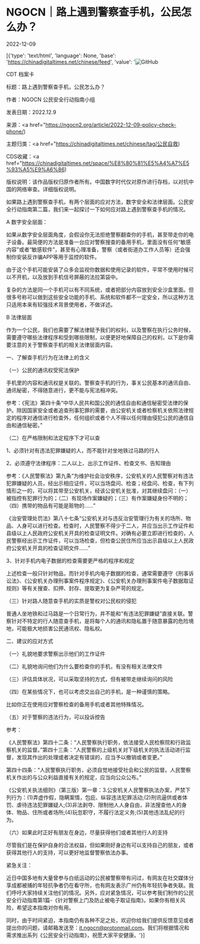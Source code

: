 # NGOCN｜路上遇到警察查手机，公民怎么办？

2022-12-09

[{'type': 'text/html', 'language': None, 'base': 'https://chinadigitaltimes.net/chinese/feed', 'value': '![GitHub](https://chinadigitaltimes.net/chinese/files/2022/12/m1130-gt1-1-768x439.png)

CDT 档案卡

标题：路上遇到警察查手机，公民怎么办？

作者：NGOCN 公民安全行动指南小组

发表日期：2022.12.9

来源：<a href="https://ngocn2.org/article/2022-12-09-policy-check-phone/)

主题归类：<a href="https://chinadigitaltimes.net/chinese/tag/公民自救)

CDS收藏：<a href="https://chinadigitaltimes.net/space/%E8%80%81%E5%A4%A7%E5%93%A5%E9%A6%86)

版权说明：该作品版权归原作者所有。中国数字时代仅对原作进行存档，以对抗中国的网络审查。详细版权说明。





如果路上遇到警察查手机，有两个层面的应对方法，数字安全和法律层面。公民安全行动指南第二篇，我们来一起探讨一下如何应对路上遇到警察查手机的情况。

A 数字安全层面：

如果从数字安全层面角度，会假设你无法拒绝警察翻查你的手机，甚至带走你的电子设备。最简便的方法是准备一台应对警察搜查的备用手机，里面没有任何“敏感内容”或者“敏感软件”，甚至有心理准备，警察（或者街道办工作人员等）还会强制你安装反诈骗APP等用于监控的软件。

由于这个手机可能安装了众多会监视你数据和使用记录的软件，平常不使用时候可以不开机，以及放到手机信号屏蔽的法拉第袋中。

复杂的方法是同一个手机可以有不同系统，或者把部分内容放到安全沙盒里面。但很多号称可以做到这些安全功能的手机、系统和软件都不一定安全，所以这种方法只适用本来有较强技术背景使用者，不做详述。

B 法律层面

作为一个公民，我们也需要了解法律赋予我们的权利，以及警察在执行公务时候，需要遵守哪些法律程序和受到哪些限制，以便更好地保障自己的权利，以下是你需要注意的关于警察查手机的相关法律层面内容。

一、了解查手机行为在法律上的含义

（一）公民的通讯权受宪法保护

手机里的内容和通讯权是关联的。警察查手机的行为，事关公民基本的通讯自由、通讯秘密，不得随意进行，更不能与宪法相冲突。

参考：《宪法》第四十条“中华人民共和国公民的通信自由和通信秘密受法律的保护。除因国家安全或者追查刑事犯罪的需要，由公安机关或者检察机关依照法律规定的程序对通信进行检查外，任何组织或者个人不得以任何理由侵犯公民的通信自由和通信秘密。”

（二）在严格限制和法定程序下才可以查

1、必须针对有违法犯罪嫌疑的人，而不能针对坐地铁过马路的行人

2、必须遵守法律程序：二人以上、出示工作证件、检查文书、告知理由

参考：《人民警察法》第九条“为维护社会治安秩序，公安机关的人民警察对有违法犯罪嫌疑的人员，经出示相应证件，可以当场盘问、检查；经盘问、检查，有下列情形之一的，可以将其带至公安机关，经该公安机关批准，对其继续盘问：（一）被指控有犯罪行为的；（二）有现场作案嫌疑的；（三）有作案嫌疑身份不明的；（四）携带的物品有可能是赃物的……”

《治安管理处罚法》第八十七条“公安机关对与违反治安管理行为有关的场所、物品、人身可以进行检查。检查时，人民警察不得少于二人，并应当出示工作证件和县级以上人民政府公安机关开具的检查证明文件。对确有必要立即进行检查的，人民警察经出示工作证件，可以当场检查，但检查公民住所应当出示县级以上人民政府公安机关开具的检查证明文件……”

3、针对手机内电子数据的检查需要更严格的程序和规定

上述检查一般只针对物品，而针对手机内电子数据的检查，通常需要遵守《刑事诉讼法》、《公安机关办理刑事案件程序规定》、《公安机关办理刑事案件电子数据取证规则》等有关搜查、扣押、封存、提取更为复杂严苛的规定。

（三）针对路人随意查手机的实质是警权对公民权的侵犯

普通人坐地铁和过马路是一个日常行为，并不能和“有违法犯罪嫌疑”直接关联。警察针对不特定的行人随意查手机，是将每个人的通讯和隐私置于随意暴露的危险境地，可能极大地损害公民通讯权、隐私权。

二、建议的应对方式

（一）礼貌地要求警察出示他们的工作证件

（二）礼貌地询问他们为什么要检查你的手机，有没有相关法律文件

（三）评估具体状况，可以采取坚持的方式，但有被带走继续询问的风险

（四）在某些情况下，也可以考虑交出自己的手机，是一种谨慎的策略。

比如你正在使用应对警察检查的备用手机或者其他特殊情况。

（五）对于警察的违法行为，可以投诉控告

参考：

《人民警察法》第四十二条：“人民警察执行职务，依法接受人民检察院和行政监察机关的监督。”第四十三条：“人民警察的上级机关对下级机关的执法活动进行监督，发现其作出的处理或者决定有错误的，应当予以撤销或者变更。”

第四十四条：“人民警察执行职务，必须自觉地接受社会和公民的监督。人民警察机关作出的与公众利益直接有关的规定，应当向公众公布。”

《公安机关执法细则》（第三版）第一章：3.公安机关人民警察执法办案，严禁下列行为：(1)弄虚作假，隐瞒案情，包庇、纵容违法犯罪活动;(2)刑讯逼供或者体罚、虐待违法犯罪嫌疑人;(3)非法剥夺、限制他人人身自由，非法搜查他人的身体、物品、住所或者场所;(4)玩忽职守，不履行法定义务;(5)其他违法乱纪的行为。

（六）如果此时正好有朋友在身边，尽量获得他们或者其他行人的支持

尽管我们是在保护自身的合法权益，但如果刚好身边有可以支持自己的朋友，或者获得其他行人的支持，可以更好地监督警察依法办事。

紧急关注：

近日中国多地有大量曾参与白纸运动的公民被警察带有问过，有网友在社交媒体分享成都被捕的年轻抗争者仍在看守所，也有网友表示广州仍有年轻抗争者失联。我们呼吁大家持续关注他们的情况。另外，应对紧急情况，可以参考我们制作的公民安全行动指南第1篇-《针对警察上门及防止被电子取证指南》。如果你有相关风险，希望这本指南对你有用。

同时，由于时间紧迫，本指南仍有各种不足之处，欢迎你给我们提供反馈意见或者提出你的问题，请邮箱发送至：it.ngocn@protonmail.com。我们将根据情况和需求推出系列《公民安全行动指南》，祝愿大家平安健康。'}]